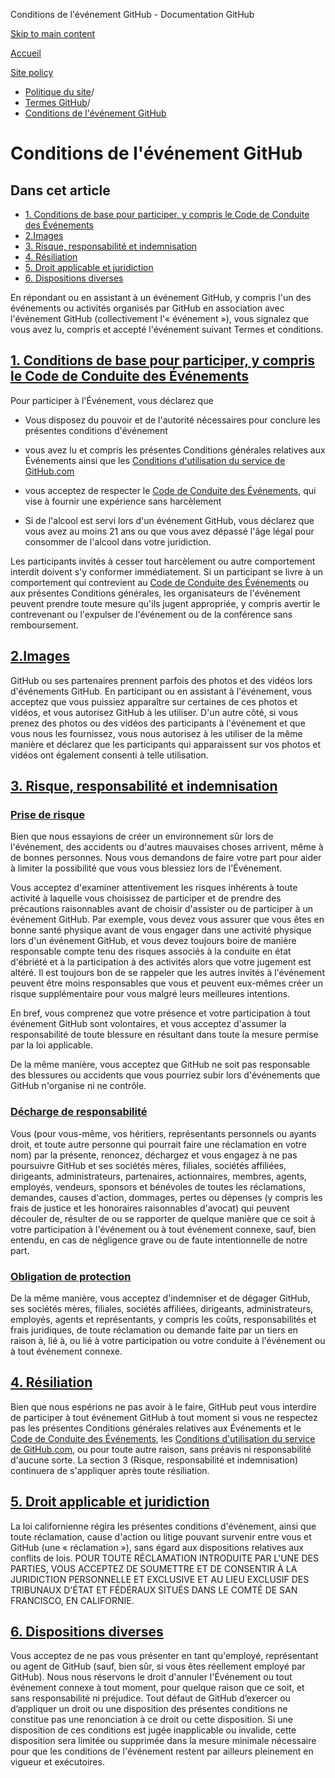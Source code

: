 Conditions de l'événement GitHub - Documentation GitHub

[Skip to main content](#main-content)

[Accueil](/fr)

[Site policy](/fr/site-policy)

* [Politique du site](/fr/site-policy)/
* [Termes GitHub](/fr/site-policy/github-terms)/
* [Conditions de l'événement GitHub](/fr/site-policy/github-terms/github-event-terms)

Conditions de l'événement GitHub
==========

Dans cet article
----------

* [1. Conditions de base pour participer, y compris le Code de Conduite des Événements](#1-basic-requirements-to-attend---including-the-event-code-of-conduct)
* [2.Images](#2-pictures-and-videos)
* [3. Risque, responsabilité et indemnisation](#3-information-sharing)
* [4. Résiliation](#indemnity)
* [5. Droit applicable et juridiction](#5-termination)
* [6. Dispositions diverses](#6-choice-of-law-and-venue)

En répondant ou en assistant à un événement GitHub, y compris l'un des événements ou activités organisés par GitHub en association avec l'événement GitHub (collectivement l'« événement »), vous signalez que vous avez lu, compris et accepté l'événement suivant Termes et conditions.

[1. Conditions de base pour participer, y compris le Code de Conduite des Événements](#1-basic-requirements-to-attend---including-the-event-code-of-conduct)
----------

Pour participer à l'Événement, vous déclarez que

* Vous disposez du pouvoir et de l'autorité nécessaires pour conclure les présentes conditions d'événement

* vous avez lu et compris les présentes Conditions générales relatives aux Événements ainsi que les [Conditions d'utilisation du service de GitHub.com](/fr/site-policy/github-terms/github-terms-of-service)

* vous acceptez de respecter le [Code de Conduite des Événements](/fr/site-policy/github-terms/github-event-code-of-conduct), qui vise à fournir une expérience sans harcèlement

* Si de l'alcool est servi lors d'un événement GitHub, vous déclarez que vous avez au moins 21 ans ou que vous avez dépassé l'âge légal pour consommer de l'alcool dans votre juridiction.

Les participants invités à cesser tout harcèlement ou autre comportement interdit doivent s'y conformer immédiatement. Si un participant se livre à un comportement qui contrevient au [Code de Conduite des Événements](/fr/site-policy/github-terms/github-event-code-of-conduct) ou aux présentes Conditions générales, les organisateurs de l'événement peuvent prendre toute mesure qu'ils jugent appropriée, y compris avertir le contrevenant ou l'expulser de l'événement ou de la conférence sans remboursement.

[2.Images](#2-pictures-and-videos)
----------

GitHub ou ses partenaires prennent parfois des photos et des vidéos lors d'événements GitHub. En participant ou en assistant à l'événement, vous acceptez que vous puissiez apparaître sur certaines de ces photos et vidéos, et vous autorisez GitHub à les utiliser. D'un autre côté, si vous prenez des photos ou des vidéos des participants à l'événement et que vous nous les fournissez, vous nous autorisez à les utiliser de la même manière et déclarez que les participants qui apparaissent sur vos photos et vidéos ont également consenti à telle utilisation.

[3. Risque, responsabilité et indemnisation](#3-information-sharing)
----------

### [Prise de risque](#4-risk-liability-and-indemnity) ###

Bien que nous essayions de créer un environnement sûr lors de l'événement, des accidents ou d'autres mauvaises choses arrivent, même à de bonnes personnes. Nous vous demandons de faire votre part pour aider à limiter la possibilité que vous vous blessiez lors de l'Événement.

Vous acceptez d'examiner attentivement les risques inhérents à toute activité à laquelle vous choisissez de participer et de prendre des précautions raisonnables avant de choisir d'assister ou de participer à un événement GitHub. Par exemple, vous devez vous assurer que vous êtes en bonne santé physique avant de vous engager dans une activité physique lors d'un événement GitHub, et vous devez toujours boire de manière responsable compte tenu des risques associés à la conduite en état d'ébriété et à la participation à des activités alors que votre jugement est altéré. Il est toujours bon de se rappeler que les autres invités à l'événement peuvent être moins responsables que vous et peuvent eux-mêmes créer un risque supplémentaire pour vous malgré leurs meilleures intentions.

En bref, vous comprenez que votre présence et votre participation à tout événement GitHub sont volontaires, et vous acceptez d'assumer la responsabilité de toute blessure en résultant dans toute la mesure permise par la loi applicable.

De la même manière, vous acceptez que GitHub ne soit pas responsable des blessures ou accidents que vous pourriez subir lors d'événements que GitHub n'organise ni ne contrôle.

### [Décharge de responsabilité](#assumption-of-risk) ###

Vous (pour vous-même, vos héritiers, représentants personnels ou ayants droit, et toute autre personne qui pourrait faire une réclamation en votre nom) par la présente, renoncez, déchargez et vous engagez à ne pas poursuivre GitHub et ses sociétés mères, filiales, sociétés affiliées, dirigeants, administrateurs, partenaires, actionnaires, membres, agents, employés, vendeurs, sponsors et bénévoles de toutes les réclamations, demandes, causes d'action, dommages, pertes ou dépenses (y compris les frais de justice et les honoraires raisonnables d'avocat) qui peuvent découler de, résulter de ou se rapporter de quelque manière que ce soit à votre participation à l'événement ou à tout événement connexe, sauf, bien entendu, en cas de négligence grave ou de faute intentionnelle de notre part.

### [Obligation de protection](#release-of-liability) ###

De la même manière, vous acceptez d'indemniser et de dégager GitHub, ses sociétés mères, filiales, sociétés affiliées, dirigeants, administrateurs, employés, agents et représentants, y compris les coûts, responsabilités et frais juridiques, de toute réclamation ou demande faite par un tiers en raison à, lié à, ou lié à votre participation ou votre conduite à l'événement ou à tout événement connexe.

[4. Résiliation](#indemnity)
----------

Bien que nous espérions ne pas avoir à le faire, GitHub peut vous interdire de participer à tout événement GitHub à tout moment si vous ne respectez pas les présentes Conditions générales relatives aux Événements et le [Code de Conduite des Événements](/fr/site-policy/github-terms/github-event-code-of-conduct), les [Conditions d'utilisation du service de GitHub.com](/fr/site-policy/github-terms/github-terms-of-service), ou pour toute autre raison, sans préavis ni responsabilité d'aucune sorte. La section 3 (Risque, responsabilité et indemnisation) continuera de s'appliquer après toute résiliation.

[5. Droit applicable et juridiction](#5-termination)
----------

La loi californienne régira les présentes conditions d'événement, ainsi que toute réclamation, cause d'action ou litige pouvant survenir entre vous et GitHub (une « réclamation »), sans égard aux dispositions relatives aux conflits de lois. POUR TOUTE RÉCLAMATION INTRODUITE PAR L'UNE DES PARTIES, VOUS ACCEPTEZ DE SOUMETTRE ET DE CONSENTIR À LA JURIDICTION PERSONNELLE ET EXCLUSIVE ET AU LIEU EXCLUSIF DES TRIBUNAUX D'ÉTAT ET FÉDÉRAUX SITUÉS DANS LE COMTÉ DE SAN FRANCISCO, EN CALIFORNIE.

[6. Dispositions diverses](#6-choice-of-law-and-venue)
----------

Vous acceptez de ne pas vous présenter en tant qu'employé, représentant ou agent de GitHub (sauf, bien sûr, si vous êtes réellement employé par GitHub). Nous nous réservons le droit d'annuler l'Événement ou tout événement connexe à tout moment, pour quelque raison que ce soit, et sans responsabilité ni préjudice. Tout défaut de GitHub d’exercer ou d’appliquer un droit ou une disposition des présentes conditions ne constitue pas une renonciation à ce droit ou cette disposition. Si une disposition de ces conditions est jugée inapplicable ou invalide, cette disposition sera limitée ou supprimée dans la mesure minimale nécessaire pour que les conditions de l'événement restent par ailleurs pleinement en vigueur et exécutoires.
